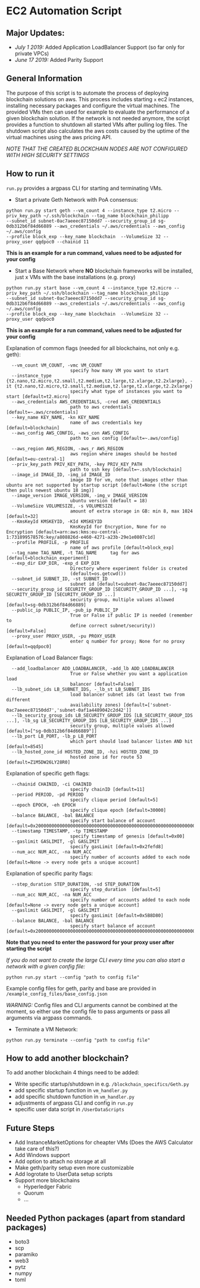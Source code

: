 # EC2 Automation Script

## Major Updates:
 * *July 1 2019:* Added Application LoadBalancer Support (so far only for private VPCs)
 * *June 17 2019:* Added Parity Support

## General Information

The purpose of this script is to automate the process of deploying blockchain solutions on aws.
This process includes starting ```x``` ec2 instances, installing necessary packages and configure the virtual machines.
The provided VMs then can used for example to evaluate the performance of a given blockchain solution.
If the network is not needed anymore, the script provides  a function to shutdown all started VMs after pulling log files.
The shutdown script also calculates the aws costs caused by the uptime of the virtual machines using the aws pricing API.

 *NOTE THAT THE CREATED BLOCKCHAIN NODES ARE NOT CONFIGURED WITH HIGH SECURITY SETTINGS* 
## How to run it

```run.py``` provides a argpass CLI for starting and terminating VMs. 

* Start a private Geth Network with PoA consensus: 


```
python run.py start geth --vm_count 4 --instance_type t2.micro --priv_key_path ~/.ssh/blockchain --tag_name blockchain_philipp 
--subnet_id subnet-0ac7aeeec87150dd7 --security_group_id sg-0db312b6f84d66889 --aws_credentials ~/.aws/credentials --aws_config ~/.aws/config 
--profile block_exp --key_name blockchain  --VolumeSize 32 --proxy_user qqdpoc0 --chainid 11
```
__This is an example for a run command, values need to be adjusted for your config__

* Start a Base Network where __NO__ blockchain frameworks will be installed, just x VMs with the base installations (e.g. proxy)


```
python run.py start base --vm_count 4 --instance_type t2.micro --priv_key_path ~/.ssh/blockchain --tag_name blockchain_philipp 
--subnet_id subnet-0ac7aeeec87150dd7 --security_group_id sg-0db312b6f84d66889 --aws_credentials ~/.aws/credentials --aws_config ~/.aws/config 
--profile block_exp --key_name blockchain  --VolumeSize 32 --proxy_user qqdpoc0
```
__This is an example for a run command, values need to be adjusted for your config__


Explanation of common flags (needed for all blockchains, not only e.g. geth):
```
  --vm_count VM_COUNT, -vmc VM_COUNT
                        specify how many VM you want to start
  --instance_type {t2.nano,t2.micro,t2.small,t2.medium,t2.large,t2.xlarge,t2.2xlarge}, -it {t2.nano,t2.micro,t2.small,t2.medium,t2.large,t2.xlarge,t2.2xlarge}
                        specify what type of instances you want to start [default=t2.micro]
  --aws_credentials AWS_CREDENTIALS, -cred AWS_CREDENTIALS
                        path to aws credentials [default=~.aws/credentials]
  --key_name KEY_NAME, -kn KEY_NAME
                        name of aws credentials key [default=blockchain]
  --aws_config AWS_CONFIG, -aws_con AWS_CONFIG
                        path to aws config [default=~.aws/config]
                        
  --aws_region AWS_REGION, -aws_r AWS_REGION
                        aws region where images should be hosted [default=eu-central-1]                   
  --priv_key_path PRIV_KEY_PATH, -key PRIV_KEY_PATH
                        path to ssh key [default=~.ssh/blockchain]
  --image_id IMAGE_ID, -img_id IMAGE_ID
                        image ID for vm, note that images other than ubuntu are not supported by startup script [default=None (the script then pulls newest ubuntu 18 img)]
  --image_version IMAGE_VERSION, -img_v IMAGE_VERSION
                        ubuntu version (default = 18)                                               
  --VolumeSize VOLUMESIZE, -s VOLUMESIZE
                        amount of extra storage in GB: min 8, max 1024 [default=32]
  --KmsKeyId KMSKEYID, -KId KMSKEYID
                        KmsKeyId for Encryption, None for no Encryption [default=arn:aws:kms:eu-central-1:731899578576:key/a808826d-e460-4271-a23b-29e1e0807c1d]                       
  --profile PROFILE, -p PROFILE
                        name of aws profile [default=block_exp]
  --tag_name TAG_NAME, -t TAG_NAME     tag for aws [default=blockchain_experiment]
  --exp_dir EXP_DIR, -exp_d EXP_DIR
                        Directory where experiment folder is created
                        (default=os.getcwd())
  --subnet_id SUBNET_ID, -st SUBNET_ID
                        subnet id [default=subnet-0ac7aeeec87150dd7]
  --security_group_id SECURITY_GROUP_ID [SECURITY_GROUP_ID ...], -sg SECURITY_GROUP_ID [SECURITY_GROUP_ID ...]
                        security group, multiple values allowed [default=sg-0db312b6f84d66889]
  --public_ip PUBLIC_IP, -pub_ip PUBLIC_IP
                        True or False if public IP is needed (remember to
                        define correct subnet/security)) [default=False]                   
  --proxy_user PROXY_USER, -pu PROXY_USER
                        enter q number for proxy; None for no proxy [default=qqdpoc0]
```
Explanation of Load Balancer flags:
```
  --add_loadbalancer ADD_LOADBALANCER, -add_lb ADD_LOADBALANCER
                        True or False whether you want a application load
                        balancer [default=False]  
  --lb_subnet_ids LB_SUBNET_IDS, -_lb_st LB_SUBNET_IDS
                        load balancer subnet ids (at least two from different
                        availability zones) [default=['subnet-0ac7aeeec87150dd7','subnet-0af1a4489042c2d42']]  
  --lb_security_group_ids LB_SECURITY_GROUP_IDS [LB_SECURITY_GROUP_IDS ...], -lb_sg LB_SECURITY_GROUP_IDS [LB_SECURITY_GROUP_IDS ...]
                        security group, multiple values allowed [default=["sg-0db312b6f84d66889"]]  
  --lb_port LB_PORT, -lb_p LB_PORT
                        which port should load balancer listen AND hit [default=8545]  
  --lb_hosted_zone_id HOSTED_ZONE_ID, -hzi HOSTED_ZONE_ID
                        hosted zone id for route 53 [default=Z1M5DW26LY28R0] 

```

Explanation of specific geth flags:
```
  --chainid CHAINID, -ci CHAINID
                        specify chainID [default=11]
  --period PERIOD, -pd PERIOD
                        specify clique period [default=5]
  --epoch EPOCH, -eh EPOCH
                        specify clique epoch [default=30000]
  --balance BALANCE, -bal BALANCE
                        specify start balance of account [default=0x200000000000000000000000000000000000000000000000000000000000000]
  --timestamp TIMESTAMP, -tp TIMESTAMP
                        specify timestamp of genesis [default=0x00]
  --gaslimit GASLIMIT, -gl GASLIMIT
                        specify gasLimit [default=0x2fefd8]
  --num_acc NUM_ACC, -na NUM_ACC
                        specify number of accounts added to each node [default=None -> every node gets a unique account]                        

```

Explanation of specific parity flags:
```
  --step_duration STEP_DURATION, -sd STEP_DURATION
                        specify step_duration  [default=5]
  --num_acc NUM_ACC, -na NUM_ACC
                        specify number of accounts added to each node [default=None -> every node gets a unique account]      
  --gaslimit GASLIMIT, -gl GASLIMIT
                        specify gasLimit [default=0x5B8D80]
  --balance BALANCE, -bal BALANCE
                        specify start balance of account [default=0x200000000000000000000000000000000000000000000000000000000000000]

```

__Note that you need to enter the password for your proxy user after starting the script__


*If you do not want to create the large CLI every time you can also  start a network with a given config file:*
```
python run.py start --config "path to config file" 
```
Example config files for geth, parity and base are provided in ```/example_config_files/base_config.json```

*WARNING:* Config files and CLI arguments cannot be combined at the moment, so either use the config file to pass arguments or pass all arguments via argpass commands.

* Terminate a VM Network:

```
python run.py terminate --config "path to config file" 
```

## How to add another blockchain?
To add another blockchain 4 things need to be added:
* Write specific startup/shutdown in e.g. ```/blockchain_specifics/Geth.py```
* add specific startup function in ```vm_handler.py```
* add specific shutdown function in ```vm_handler.py```
* adjustments of argpass CLI and config in ```run.py```
* specific user data script in ```/UserDataScripts```

## Future Steps
* Add InstanceMarketOptions for cheapter VMs (Does the AWS Calculator take care of this?)
* Add Windows support
* Add option to attach no storage at all
* Make geth/parity setup even more customizable
* Add logrotate to UserData setup scripts
*  Support more blockchains
    * Hyperledger Fabric
    * Quorum
    * ...

    
## Needed Python packages (apart from standard packages)
     
* boto3  
* scp   
* paramiko 
* web3   
* pytz     
* numpy 
* toml